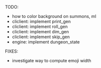 TODO:
- how to color background on summons, ml
- cliclient: implement print_gen
- cliclient: implement roll_gen
- cliclient: implement dim_gen
- cliclient: implement skip_gen
- engine: implement dungeon_state

FIXES:
- investigate way to compute emoji width
